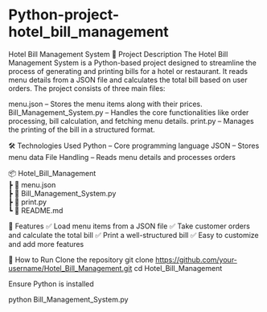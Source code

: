 # Python-project-hotel_bill_management
Hotel Bill Management System
📌 Project Description
The Hotel Bill Management System is a Python-based project designed to streamline the process of generating and printing bills for a hotel or restaurant. It reads menu details from a JSON file and calculates the total bill based on user orders. The project consists of three main files:

menu.json – Stores the menu items along with their prices.
Bill_Management_System.py – Handles the core functionalities like order processing, bill calculation, and fetching menu details.
print.py – Manages the printing of the bill in a structured format.

🛠 Technologies Used
Python – Core programming language
JSON – Stores menu data
File Handling – Reads menu details and processes orders

📦 Hotel_Bill_Management  
 ┣ 📜 menu.json  
 ┣ 📜 Bill_Management_System.py  
 ┣ 📜 print.py  
 ┗ 📜 README.md  
 
🚀 Features
✅ Load menu items from a JSON file
✅ Take customer orders and calculate the total bill
✅ Print a well-structured bill
✅ Easy to customize and add more features

🔧 How to Run
Clone the repository
git clone https://github.com/your-username/Hotel_Bill_Management.git
cd Hotel_Bill_Management

Ensure Python is installed

python Bill_Management_System.py
